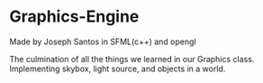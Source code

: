 # Graphics-Engine

Made by Joseph Santos in SFML(c++) and opengl

The culmination of all the things we learned in our Graphics class. Implementing skybox, light source, and objects in a world.
